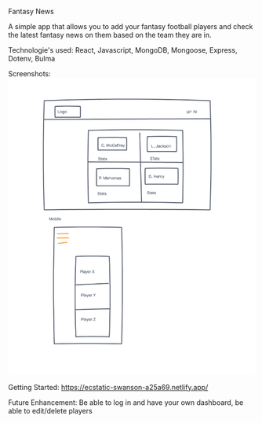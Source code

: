 
Fantasy News

A simple app that allows you to add your fantasy football players and check the latest fantasy news on them based on the team they are in. 

Technologie's used: React, Javascript, MongoDB, Mongoose, Express, Dotenv, Bulma

Screenshots: ![](public/wireframes.png)

Getting Started: https://ecstatic-swanson-a25a69.netlify.app/

Future Enhancement: Be able to log in and have your own dashboard, be able to edit/delete players